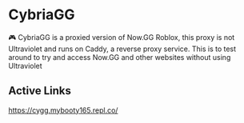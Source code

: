 # CybriaGG

🎮 CybriaGG is a proxied version of Now.GG Roblox, this proxy is not Ultraviolet and runs on Caddy, a reverse proxy service. This is to test around to try and access Now.GG and other websites without using Ultraviolet

## Active Links

https://cygg.mybooty165.repl.co/
